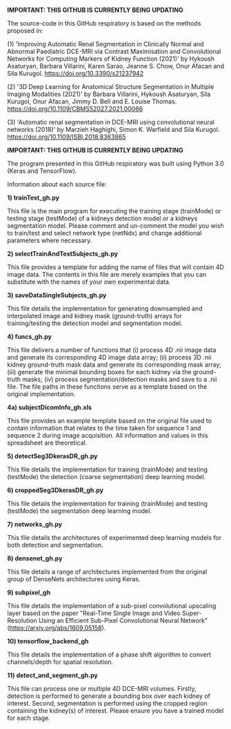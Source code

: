 **IMPORTANT: THIS GITHUB IS CURRENTLY BEING UPDATING**

The source-code in this GitHub respiratory is based on the methods proposed in:

(1) 'Improving Automatic Renal Segmentation in Clinically Normal and Abnormal Paediatric DCE-MRI via Contrast Maximisation and Convolutional Networks for Computing Markers of Kidney Function (2021)' by Hykoush Asaturyan, Barbara Villarini, Karen Sarao, Jeanne S. Chow, Onur Afacan and Sila Kurugol. https://doi.org/10.3390/s21237942

(2) '3D Deep Learning for Anatomical Structure Segmentation in Multiple Imaging Modalities (2021)' by Barbara Villarini, Hykoush Asaturyan, Sila Kurugol, Onur Afacan, Jimmy D. Bell and E. Louise Thomas. https://doi.org/10.1109/CBMS52027.2021.00066

(3) 'Automatic renal segmentation in DCE-MRI using convolutional neural networks (2018)' by Marzieh Haghighi, Simon K. Warfield and Sila Kurugol. https://doi.org/10.1109/ISBI.2018.8363865

**IMPORTANT: THIS GITHUB IS CURRENTLY BEING UPDATING**

The program presented in this GitHub respiratory was built using Python 3.0 (Keras and TensorFlow).

Information about each source file:

**1)  trainTest_gh.py**

This file is the main program for executing the training stage (trainMode) or testing stage (testMode) of a kidneys detection model or a kidneys segmentation model. Please comment and un-comment the model you wish to train/test and select network type (netNdx) and change additional parameters where necessary.

**2) selectTrainAndTestSubjects_gh.py**

This file provides a template for adding the name of files that will contain 4D image data. The contents in this file are merely examples that you can substitute with the names of your own experimental data. 

**3) saveDataSingleSubjects_gh.py**

This file details the implementation for generating downsampled and interpolated image and kidney mask (ground-truth) arrays for training/testing the detection model and segmentation model.

**4) funcs_gh.py**

This file delivers a number of functions that (i) process 4D .nii image data and generate its corresponding 4D image data array; (ii) process 3D .nii kidney ground-truth mask data and generate its corresponding mask array; (iii) generate the minimal bounding boxes for each kidney via the ground-truth masks; (iv) process segmentation/detection masks and save to a .nii file. The file paths in these functions serve as a template based on the original implementation.

**4a) subjectDicomInfo_gh.xls**

This file provides an example template based on the original file used to contain information that relates to the time taken for sequence 1 and sequence 2 during image acquisition. All information and values in this spreadsheet are theoretical.

**5) detectSeg3DkerasDR_gh.py**

This file details the implementation for training (trainMode) and testing (testMode) the detection (coarse segmentation) deep learning model.

**6) croppedSeg3DkerasDR_gh.py**

This file details the implementation for training (trainMode) and testing (testMode) the segmentation deep learning model.

**7) networks_gh.py**

This file details the architectures of experimented deep learning models for both detection and segmentation.

**8) densenet_gh.py**

This file details a range of architectures implemented from the original group of DenseNets architectures using Keras.

**9) subpixel_gh**

This file details the implementation of a sub-pixel convolutional upscaling layer based on the paper "Real-Time Single Image and Video Super-Resolution Using an Efficient Sub-Pixel Convolutional Neural Network" (https://arxiv.org/abs/1609.05158).

**10) tensorflow_backend_gh**

This file details the implementation of a phase shift algorithm to convert channels/depth for spatial resolution.

**11) detect_and_segment_gh.py**

This file can process one or multiple 4D DCE-MRI volumes. Firstly, detection is performed to generate a bounding box over each kidney of interest. Second, segmentation is performed using the cropped region containing the kidney(s) of interest. Please ensure you have a trained model for each stage.
    
